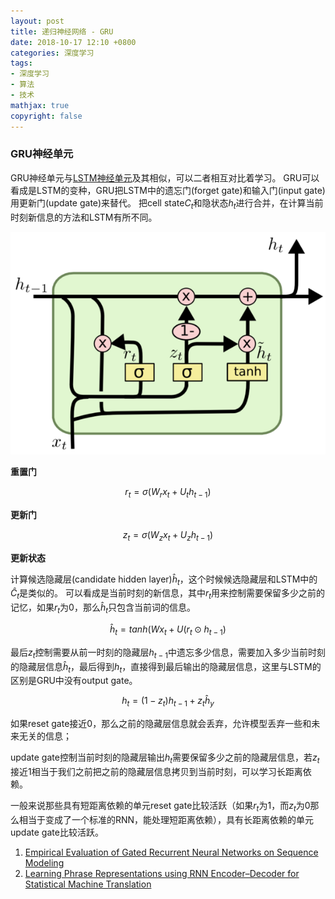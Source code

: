 ```yaml
---
layout: post
title: 递归神经网络 - GRU
date: 2018-10-17 12:10 +0800
categories: 深度学习
tags:
- 深度学习
- 算法
- 技术
mathjax: true
copyright: false
---
```


### GRU神经单元

GRU神经单元与[LSTM神经单元](/2018/06/rnn1/)及其相似，可以二者相互对比着学习。
GRU可以看成是LSTM的变种，GRU把LSTM中的遗忘门(forget gate)和输入门(input gate)用更新门(update gate)来替代。
把cell state$C_t$和隐状态$h_t$进行合并，在计算当前时刻新信息的方法和LSTM有所不同。

![GRU结构图](/posts_res/2018-10-17-rnn2/gru.jpg)

**重置门**

$$ r_t = \sigma (W_r x_t + U_t h_{t-1} ) $$

**更新门**

$$ z_t = \sigma ( W_z x_t + U_z h_{t-1} ) $$

**更新状态**

计算候选隐藏层(candidate hidden layer)$\hat{h}_t$，这个时候候选隐藏层和LSTM中的$\hat{C}_t$是类似的。
可以看成是当前时刻的新信息，其中$r_t$用来控制需要保留多少之前的记忆，如果$r_t$为$0$，那么$\hat{h}_t$只包含当前词的信息。

$$ \hat{h}_t = tanh ( W x_t + U (r_t \odot h_{t-1} ) $$

最后$z_t$控制需要从前一时刻的隐藏层$h_{t−1}$中遗忘多少信息，需要加入多少当前时刻的隐藏层信息$\hat{h}_t$，最后得到$h_t$，直接得到最后输出的隐藏层信息，这里与LSTM的区别是GRU中没有output gate。

$$ h_t = (1-z_t) h_{t-1} + z_t \hat{h}_y $$


如果reset gate接近0，那么之前的隐藏层信息就会丢弃，允许模型丢弃一些和未来无关的信息；

update gate控制当前时刻的隐藏层输出$h_t$需要保留多少之前的隐藏层信息，若$z_t$接近1相当于我们之前把之前的隐藏层信息拷贝到当前时刻，可以学习长距离依赖。

一般来说那些具有短距离依赖的单元reset gate比较活跃（如果$r_t$为1，而$z_t$为0那么相当于变成了一个标准的RNN，能处理短距离依赖），具有长距离依赖的单元update gate比较活跃。


>
1. [Empirical Evaluation of Gated Recurrent Neural Networks on Sequence Modeling](https://arxiv.org/pdf/1412.3555.pdf)
2. [Learning Phrase Representations using RNN Encoder–Decoder for Statistical Machine Translation](https://arxiv.org/pdf/1406.1078.pdf)
